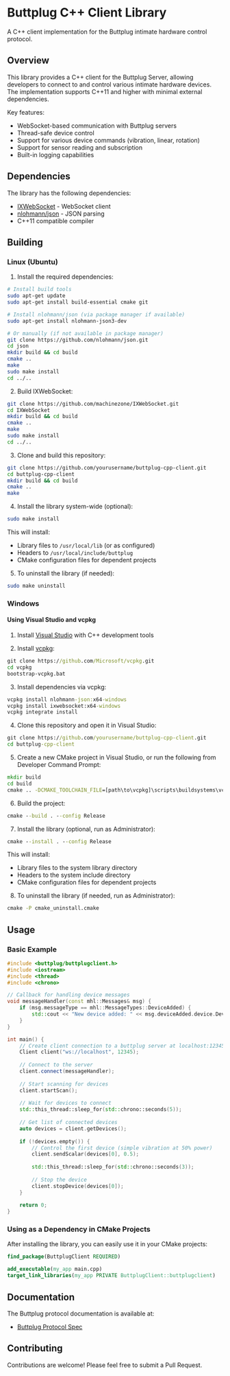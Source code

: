 # Buttplug C++ Client Library

A C++ client implementation for the Buttplug intimate hardware control protocol.

## Overview

This library provides a C++ client for the Buttplug Server, allowing developers to connect to and control various intimate hardware devices. The implementation supports C++11 and higher with minimal external dependencies.

Key features:
- WebSocket-based communication with Buttplug servers
- Thread-safe device control
- Support for various device commands (vibration, linear, rotation)
- Support for sensor reading and subscription
- Built-in logging capabilities

## Dependencies

The library has the following dependencies:
- [IXWebSocket](https://github.com/machinezone/IXWebSocket) - WebSocket client
- [nlohmann/json](https://github.com/nlohmann/json) - JSON parsing
- C++11 compatible compiler

## Building

### Linux (Ubuntu)

1. Install the required dependencies:

```bash
# Install build tools
sudo apt-get update
sudo apt-get install build-essential cmake git

# Install nlohmann/json (via package manager if available)
sudo apt-get install nlohmann-json3-dev

# Or manually (if not available in package manager)
git clone https://github.com/nlohmann/json.git
cd json
mkdir build && cd build
cmake ..
make
sudo make install
cd ../..
```

2. Build IXWebSocket:

```bash
git clone https://github.com/machinezone/IXWebSocket.git
cd IXWebSocket
mkdir build && cd build
cmake ..
make
sudo make install
cd ../..
```

3. Clone and build this repository:

```bash
git clone https://github.com/yourusername/buttplug-cpp-client.git
cd buttplug-cpp-client
mkdir build && cd build
cmake ..
make
```

4. Install the library system-wide (optional):

```bash
sudo make install
```

This will install:
- Library files to `/usr/local/lib` (or as configured)
- Headers to `/usr/local/include/buttplug`
- CMake configuration files for dependent projects

5. To uninstall the library (if needed):

```bash
sudo make uninstall
```

### Windows

#### Using Visual Studio and vcpkg

1. Install [Visual Studio](https://visualstudio.microsoft.com/) with C++ development tools

2. Install [vcpkg](https://github.com/microsoft/vcpkg):

```cmd
git clone https://github.com/Microsoft/vcpkg.git
cd vcpkg
bootstrap-vcpkg.bat
```

3. Install dependencies via vcpkg:

```cmd
vcpkg install nlohmann-json:x64-windows
vcpkg install ixwebsocket:x64-windows
vcpkg integrate install
```

4. Clone this repository and open it in Visual Studio:

```cmd
git clone https://github.com/yourusername/buttplug-cpp-client.git
cd buttplug-cpp-client
```

5. Create a new CMake project in Visual Studio, or run the following from Developer Command Prompt:

```cmd
mkdir build
cd build
cmake .. -DCMAKE_TOOLCHAIN_FILE=[path\to\vcpkg]\scripts\buildsystems\vcpkg.cmake
```

6. Build the project:

```cmd
cmake --build . --config Release
```

7. Install the library (optional, run as Administrator):

```cmd
cmake --install . --config Release
```

This will install:
- Library files to the system library directory 
- Headers to the system include directory
- CMake configuration files for dependent projects

8. To uninstall the library (if needed, run as Administrator):

```cmd
cmake -P cmake_uninstall.cmake
```

## Usage

### Basic Example

```cpp
#include <buttplug/buttplugclient.h>
#include <iostream>
#include <thread>
#include <chrono>

// Callback for handling device messages
void messageHandler(const mhl::Messages& msg) {
    if (msg.messageType == mhl::MessageTypes::DeviceAdded) {
        std::cout << "New device added: " << msg.deviceAdded.device.DeviceName << std::endl;
    }
}

int main() {
    // Create client connection to a buttplug server at localhost:12345
    Client client("ws://localhost", 12345);
    
    // Connect to the server
    client.connect(messageHandler);
    
    // Start scanning for devices
    client.startScan();
    
    // Wait for devices to connect
    std::this_thread::sleep_for(std::chrono::seconds(5));
    
    // Get list of connected devices
    auto devices = client.getDevices();
    
    if (!devices.empty()) {
        // Control the first device (simple vibration at 50% power)
        client.sendScalar(devices[0], 0.5);
        
        std::this_thread::sleep_for(std::chrono::seconds(3));
        
        // Stop the device
        client.stopDevice(devices[0]);
    }
    
    return 0;
}
```

### Using as a Dependency in CMake Projects

After installing the library, you can easily use it in your CMake projects:

```cmake
find_package(ButtplugClient REQUIRED)

add_executable(my_app main.cpp)
target_link_libraries(my_app PRIVATE ButtplugClient::buttplugclient)
```

## Documentation

The Buttplug protocol documentation is available at:
- [Buttplug Protocol Spec](https://docs.buttplug.io/docs/spec/)

## Contributing

Contributions are welcome! Please feel free to submit a Pull Request.